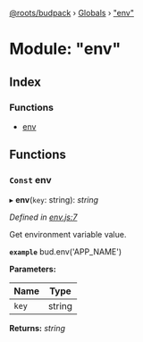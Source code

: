 [@roots/budpack](../README.md) › [Globals](../globals.md) › ["env"](_env_.md)

# Module: "env"

## Index

### Functions

* [env](_env_.md#const-env)

## Functions

### `Const` env

▸ **env**(`key`: string): *string*

*Defined in [env.js:7](https://github.com/roots/bud-support/blob/a7a0906/src/budpack/builder/api/env.js#L7)*

Get environment variable value.

**`example`** bud.env('APP_NAME')

**Parameters:**

Name | Type |
------ | ------ |
`key` | string |

**Returns:** *string*
